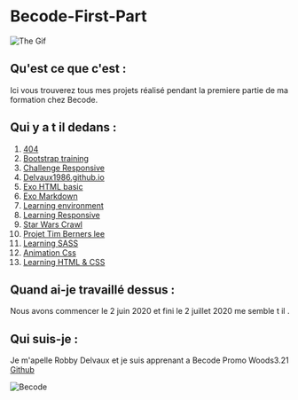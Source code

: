 # Becode-First-Part


![The Gif]("/assets/gif.gif")




## Qu'est ce que c'est :
Ici vous trouverez tous mes projets réalisé pendant la premiere partie de ma formation chez Becode.

## Qui y a t il dedans :

1. [404](https://github.com/Delvaux1986/Becode-First-Part/tree/master/404)
2. [Bootstrap training](https://github.com/Delvaux1986/Becode-First-Part/tree/master/Bootstrap%20Train)
3. [Challenge Responsive](https://github.com/Delvaux1986/Becode-First-Part/tree/master/Challenge%20Responsive)
4. [Delvaux1986.github.io](https://github.com/Delvaux1986/Becode-First-Part/tree/master/Delvaux1986.github.io)
5. [Exo HTML basic](https://github.com/Delvaux1986/Becode-First-Part/tree/master/Exo%20Html%20Basic)
5. [Exo Markdown](https://github.com/Delvaux1986/Becode-First-Part/tree/master/Exo%20MarkDown)
6. [Learning environment](https://github.com/Delvaux1986/Becode-First-Part/tree/master/Learning%20Environment)
7. [Learning Responsive](https://github.com/Delvaux1986/Becode-First-Part/tree/master/Learning%20Responsive)
8. [Star Wars Crawl](https://github.com/Delvaux1986/Becode-First-Part/tree/master/Star%20Wars%20Crawl)
9. [Projet Tim Berners lee](https://github.com/Delvaux1986/Becode-First-Part/tree/master/Tim%20Berners%20Lee)
10. [Learning SASS](https://github.com/Delvaux1986/Becode-First-Part/tree/master/Turlututu.io)
11. [Animation Css](https://github.com/Delvaux1986/Becode-First-Part/tree/master/animation%20CSS)
12. [Learning HTML & CSS](https://github.com/Delvaux1986/Becode-First-Part/tree/master/progressive%20enhancement)

## Quand ai-je travaillé dessus :

Nous avons commencer le 2 juin 2020 et fini le 2 juillet 2020 me semble t il .

## Qui suis-je :

Je m'apelle Robby Delvaux et je suis apprenant a Becode Promo Woods3.21 
[Github](https://github.com/Delvaux1986)




![Becode]("assets/becode.png")

